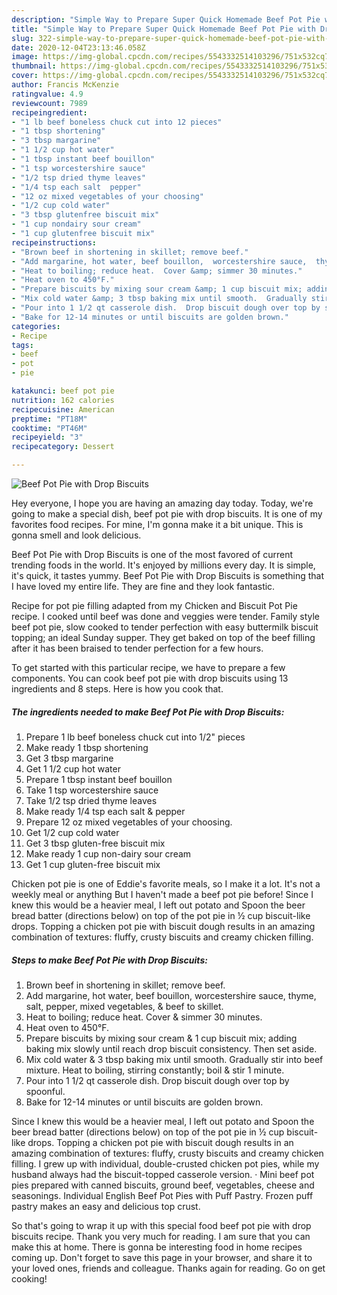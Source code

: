 ```yaml
---
description: "Simple Way to Prepare Super Quick Homemade Beef Pot Pie with Drop Biscuits"
title: "Simple Way to Prepare Super Quick Homemade Beef Pot Pie with Drop Biscuits"
slug: 322-simple-way-to-prepare-super-quick-homemade-beef-pot-pie-with-drop-biscuits
date: 2020-12-04T23:13:46.058Z
image: https://img-global.cpcdn.com/recipes/5543332514103296/751x532cq70/beef-pot-pie-with-drop-biscuits-recipe-main-photo.jpg
thumbnail: https://img-global.cpcdn.com/recipes/5543332514103296/751x532cq70/beef-pot-pie-with-drop-biscuits-recipe-main-photo.jpg
cover: https://img-global.cpcdn.com/recipes/5543332514103296/751x532cq70/beef-pot-pie-with-drop-biscuits-recipe-main-photo.jpg
author: Francis McKenzie
ratingvalue: 4.9
reviewcount: 7989
recipeingredient:
- "1 lb beef boneless chuck cut into 12 pieces"
- "1 tbsp shortening"
- "3 tbsp margarine"
- "1 1/2 cup hot water"
- "1 tbsp instant beef bouillon"
- "1 tsp worcestershire sauce"
- "1/2 tsp dried thyme leaves"
- "1/4 tsp each salt  pepper"
- "12 oz mixed vegetables of your choosing"
- "1/2 cup cold water"
- "3 tbsp glutenfree biscuit mix"
- "1 cup nondairy sour cream"
- "1 cup glutenfree biscuit mix"
recipeinstructions:
- "Brown beef in shortening in skillet; remove beef."
- "Add margarine, hot water, beef bouillon,  worcestershire sauce,  thyme,  salt, pepper, mixed vegetables, &amp; beef to skillet."
- "Heat to boiling; reduce heat.  Cover &amp; simmer 30 minutes."
- "Heat oven to 450°F."
- "Prepare biscuits by mixing sour cream &amp; 1 cup biscuit mix; adding baking mix slowly until reach drop biscuit consistency. Then set aside."
- "Mix cold water &amp; 3 tbsp baking mix until smooth.  Gradually stir into beef mixture. Heat to boiling,  stirring constantly; boil &amp; stir 1 minute."
- "Pour into 1 1/2 qt casserole dish.  Drop biscuit dough over top by spoonful."
- "Bake for 12-14 minutes or until biscuits are golden brown."
categories:
- Recipe
tags:
- beef
- pot
- pie

katakunci: beef pot pie 
nutrition: 162 calories
recipecuisine: American
preptime: "PT18M"
cooktime: "PT46M"
recipeyield: "3"
recipecategory: Dessert

---
```



![Beef Pot Pie with Drop Biscuits](https://img-global.cpcdn.com/recipes/5543332514103296/751x532cq70/beef-pot-pie-with-drop-biscuits-recipe-main-photo.jpg)

Hey everyone, I hope you are having an amazing day today. Today, we're going to make a special dish, beef pot pie with drop biscuits. It is one of my favorites food recipes. For mine, I'm gonna make it a bit unique. This is gonna smell and look delicious.

Beef Pot Pie with Drop Biscuits is one of the most favored of current trending foods in the world. It's enjoyed by millions every day. It is simple, it's quick, it tastes yummy. Beef Pot Pie with Drop Biscuits is something that I have loved my entire life. They are fine and they look fantastic.

Recipe for pot pie filling adapted from my Chicken and Biscuit Pot Pie recipe. I cooked until beef was done and veggies were tender. Family style beef pot pie, slow cooked to tender perfection with easy buttermilk biscuit topping; an ideal Sunday supper. They get baked on top of the beef filling after it has been braised to tender perfection for a few hours.


To get started with this particular recipe, we have to prepare a few components. You can cook beef pot pie with drop biscuits using 13 ingredients and 8 steps. Here is how you cook that.

<!--inarticleads1-->

##### The ingredients needed to make Beef Pot Pie with Drop Biscuits:

1. Prepare 1 lb beef boneless chuck cut into 1/2&#34; pieces
1. Make ready 1 tbsp shortening
1. Get 3 tbsp margarine
1. Get 1 1/2 cup hot water
1. Prepare 1 tbsp instant beef bouillon
1. Take 1 tsp worcestershire sauce
1. Take 1/2 tsp dried thyme leaves
1. Make ready 1/4 tsp each salt &amp; pepper
1. Prepare 12 oz mixed vegetables of your choosing.
1. Get 1/2 cup cold water
1. Get 3 tbsp gluten-free biscuit mix
1. Make ready 1 cup non-dairy sour cream
1. Get 1 cup gluten-free biscuit mix


Chicken pot pie is one of Eddie&#39;s favorite meals, so I make it a lot. It&#39;s not a weekly meal or anything But I haven&#39;t made a beef pot pie before! Since I knew this would be a heavier meal, I left out potato and Spoon the beer bread batter (directions below) on top of the pot pie in ½ cup biscuit-like drops. Topping a chicken pot pie with biscuit dough results in an amazing combination of textures: fluffy, crusty biscuits and creamy chicken filling. 

<!--inarticleads2-->

##### Steps to make Beef Pot Pie with Drop Biscuits:

1. Brown beef in shortening in skillet; remove beef.
1. Add margarine, hot water, beef bouillon,  worcestershire sauce,  thyme,  salt, pepper, mixed vegetables, &amp; beef to skillet.
1. Heat to boiling; reduce heat.  Cover &amp; simmer 30 minutes.
1. Heat oven to 450°F.
1. Prepare biscuits by mixing sour cream &amp; 1 cup biscuit mix; adding baking mix slowly until reach drop biscuit consistency. Then set aside.
1. Mix cold water &amp; 3 tbsp baking mix until smooth.  Gradually stir into beef mixture. Heat to boiling,  stirring constantly; boil &amp; stir 1 minute.
1. Pour into 1 1/2 qt casserole dish.  Drop biscuit dough over top by spoonful.
1. Bake for 12-14 minutes or until biscuits are golden brown.


Since I knew this would be a heavier meal, I left out potato and Spoon the beer bread batter (directions below) on top of the pot pie in ½ cup biscuit-like drops. Topping a chicken pot pie with biscuit dough results in an amazing combination of textures: fluffy, crusty biscuits and creamy chicken filling. I grew up with individual, double-crusted chicken pot pies, while my husband always had the biscuit-topped casserole version. · Mini beef pot pies prepared with canned biscuits, ground beef, vegetables, cheese and seasonings. Individual English Beef Pot Pies with Puff Pastry. Frozen puff pastry makes an easy and delicious top crust. 

So that's going to wrap it up with this special food beef pot pie with drop biscuits recipe. Thank you very much for reading. I am sure that you can make this at home. There is gonna be interesting food in home recipes coming up. Don't forget to save this page in your browser, and share it to your loved ones, friends and colleague. Thanks again for reading. Go on get cooking!
